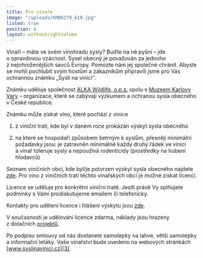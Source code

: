 ```yaml
---
title: Pro vinaře
image: "/uploads/KMB6279_610.jpg"
listed: true
position: 6
layout: withoutrightcolumn
---
```

Vinaři – máte ve svém vinohradu sysly? Buďte na ně pyšní – jde
o opravdovou vzácnost. Sysel obecný je považován za jednoho
z nejohroženějších savců Evropy. Pomozte nám jej společné
chránit. Abyste se mohli pochlubit svým hostům a zákazníkům připravili
jsme pro Vás ochrannou známku „Sysli na vinici“.

Známku uděluje společnost [ALKA Wildlife, o.p.s.][1] spolu
s [Muzeem Karlovy Vary][2] – organizace, které se zabývají výzkumem
a ochranou sysla obecného v České republice.

Známku může získat víno, které pochází z vinice

1) z viniční trati, kde byl v daném roce prokázán výskyt sysla obecného

2) na které se hospodaří způsobem šetrným k syslům, přesněji minimální
požadavky jsou: je zatravněn minimálně každý druhý řádek ve vinici
a vinař toleruje sysly a nepoužívá rodenticidy (prostředky na hubení
hlodavců)

Seznam viničních obcí, kde byl/je potvrzen výskyt sysla obecného najdete
[zde](/znamka/vyskyt-sysla). Pro víno z viničních tratí těchto
vinařských obcí je možné získat licenci.

Licence se uděluje pro konkrétní viniční tratě. Jestli právě Vy
splňujete podmínky s Vámi prodiskutujeme emailem či telefonicky.

Kontakty pro udělení licence i hlášení výskytu jsou
[zde](/o-nas/kontakty).

V současnosti je udělování licence zdarma, náklady jsou hrazeny
z dotačních [projektů](/o-nas/projekty).

Po podpisu smlouvy od nás dostanete samolepky na lahve, větší samolepky
a informační letáky. Vaše vinařství bude uvedeno na webových stránkách
[www.syslinavinici.cz][3].


[1]: http://www.alkawildlife.eu/
[2]: http://www.kvmuz.cz/
[3]: http://www.syslinavinici.cz
